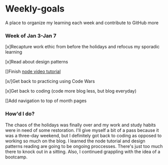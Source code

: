 # Weekly-goals
A place to organize my learning each week and contribute to GitHub more

### Week of Jan 3-Jan 7
[x]Recapture work ethic from before the holidays and refocus my sporadic learning

[x]Read about design patterns

[]Finish [node video tutorial](https://www.youtube.com/watch?v=BBOUfdUZIVo&index=17&list=PL4cUxeGkcC9gcy9lrvMJ75z9maRw4byYp)

[x/]Get back to practicing using Code Wars

[x]Get back to coding (code more blog less, but blog everyday)

[]Add navigation to top of month pages



### How'd I do?

The chaos of the holidays was finally over and my work and study habits were in need of some restoration. I'll give myself a bit of a pass because it was  a three-day weekend, but I definitely got back to coding as opposed to working so much on the blog. I learned the node tutorial and design patterns reading are going to be ongoing proccesses. There's just too much there to knock out in a sitting. Also, I continued grappling with the idea of a bootcamp. 

